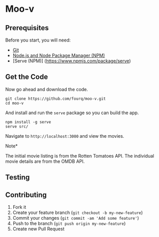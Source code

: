 Moo-v
=====

Prerequisites
-------------
Before you start, you will need:
* [Git](http://git-scm.com/book/en/v2/Getting-Started-Installing-Git)
* [Node.js and Node Package Manager (NPM)](https://nodejs.org/download/)
* [Serve (NPM)] (https://www.npmjs.com/package/serve)

Get the Code
------------
Now go ahead and download the code.
```
git clone https://github.com/fourq/moo-v.git
cd moo-v
```

And install and run the `serve` package so you can build the app.

```
npm install -g serve
serve src/
```

Navigate to `http://localhost:3000` and view the movies.

Note*

The initial movie listing is from the Rotten Tomatoes API.
The individual movie details are from the OMDB API.

Testing
-------


## Contributing

1. Fork it
2. Create your feature branch (`git checkout -b my-new-feature`)
3. Commit your changes (`git commit -am 'Add some feature'`)
4. Push to the branch (`git push origin my-new-feature`)
5. Create new Pull Request
